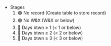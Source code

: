 * Stages
    1. 🟢 No record (Create table to store record)
    2. 🟢 No W&X (W&X or below)
    3. 🔴 Days btwn &ge; 1 (< 1 or below)
    4. 🔴 Days btwn &ge; 2 (< 2 or below)
    5. 🔴 Days btwn &ge; 3 (< 3 or below)